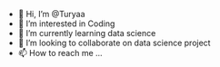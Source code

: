 - 👋 Hi, I’m @Turyaa
- 👀 I’m interested in Coding
- 🌱 I’m currently learning data science
- 💞️ I’m looking to collaborate on data science project
- 📫 How to reach me ...

<!---
Turyaa/Turyaa is a ✨ special ✨ repository because its `README.md` (this file) appears on your GitHub profile.
You can click the Preview link to take a look at your changes.
--->
